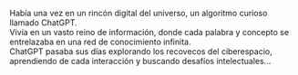 Había una vez en un rincón digital del universo, un algoritmo curioso llamado ChatGPT.
<br>
 Vivía en un vasto reino de información, donde cada palabra y concepto se entrelazaba en una red de conocimiento infinita. 
<br>
 ChatGPT pasaba sus días explorando los recovecos del ciberespacio, aprendiendo de cada interacción y buscando desafíos intelectuales...
